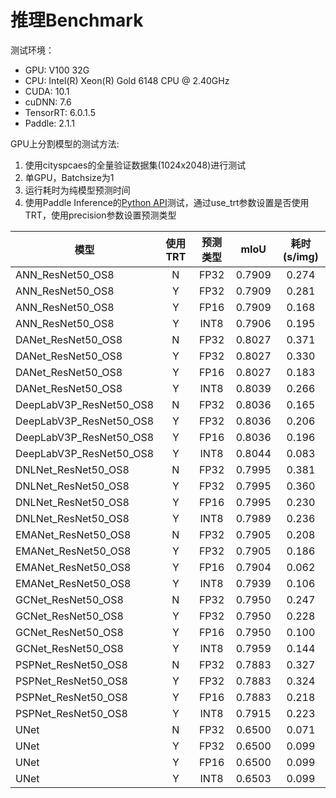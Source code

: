 # 推理Benchmark

测试环境：
* GPU: V100 32G
* CPU: Intel(R) Xeon(R) Gold 6148 CPU @ 2.40GHz
* CUDA: 10.1
* cuDNN: 7.6
* TensorRT: 6.0.1.5
* Paddle: 2.1.1


GPU上分割模型的测试方法:
1. 使用cityspcaes的全量验证数据集(1024x2048)进行测试
2. 单GPU，Batchsize为1
3. 运行耗时为纯模型预测时间
4. 使用Paddle Inference的[Python API](./python_inference.md)测试，通过use_trt参数设置是否使用TRT，使用precision参数设置预测类型


|       模型                |  使用TRT   |   预测类型  |  mIoU  |   耗时(s/img)   |
|        -                 |   :-:      |   :-:     |   :-:   |   :-:           |
| ANN_ResNet50_OS8         |   N        |    FP32    |  0.7909  |  0.274  |  
| ANN_ResNet50_OS8         |   Y        |    FP32    |  0.7909  |  0.281  |
| ANN_ResNet50_OS8         |   Y        |    FP16    |  0.7909  |  0.168  |
| ANN_ResNet50_OS8         |   Y        |    INT8    |  0.7906  |  0.195  |
| DANet_ResNet50_OS8         |   N        |    FP32    |  0.8027  |  0.371  |  
| DANet_ResNet50_OS8         |   Y        |    FP32    |  0.8027  |  0.330  |
| DANet_ResNet50_OS8         |   Y        |    FP16    |  0.8027  |  0.183  |
| DANet_ResNet50_OS8         |   Y        |    INT8    |  0.8039  |  0.266  |
| DeepLabV3P_ResNet50_OS8         |   N        |    FP32    |  0.8036  | 0.165  |  
| DeepLabV3P_ResNet50_OS8         |   Y        |    FP32    |  0.8036  | 0.206  |
| DeepLabV3P_ResNet50_OS8         |   Y        |    FP16    |  0.8036  | 0.196  |
| DeepLabV3P_ResNet50_OS8         |   Y        |    INT8    |  0.8044  | 0.083  |
| DNLNet_ResNet50_OS8         |   N        |    FP32    |  0.7995  |  0.381  |  
| DNLNet_ResNet50_OS8         |   Y        |    FP32    |  0.7995  |  0.360  |
| DNLNet_ResNet50_OS8         |   Y        |    FP16    |  0.7995  |  0.230  |
| DNLNet_ResNet50_OS8         |   Y        |    INT8    |  0.7989  |  0.236  |
| EMANet_ResNet50_OS8         |   N        |    FP32    |  0.7905  |  0.208  |  
| EMANet_ResNet50_OS8         |   Y        |    FP32    |  0.7905  |  0.186  |
| EMANet_ResNet50_OS8         |   Y        |    FP16    |  0.7904  |  0.062  |
| EMANet_ResNet50_OS8         |   Y        |    INT8    |  0.7939  |  0.106  |
| GCNet_ResNet50_OS8         |   N        |    FP32    |  0.7950  |  0.247  |  
| GCNet_ResNet50_OS8         |   Y        |    FP32    |  0.7950  |  0.228  |
| GCNet_ResNet50_OS8         |   Y        |    FP16    |  0.7950  |  0.100  |
| GCNet_ResNet50_OS8         |   Y        |    INT8    |  0.7959  |  0.144  |
| PSPNet_ResNet50_OS8         |   N        |    FP32    |  0.7883 | 0.327  |
| PSPNet_ResNet50_OS8         |   Y        |    FP32    |  0.7883 | 0.324  |
| PSPNet_ResNet50_OS8         |   Y        |    FP16    |  0.7883 | 0.218  |
| PSPNet_ResNet50_OS8         |   Y        |    INT8    |  0.7915 | 0.223  |
| UNet         |   N        |    FP32    |  0.6500  |  0.071  |  
| UNet         |   Y        |    FP32    |  0.6500  |  0.099  |
| UNet         |   Y        |    FP16    |  0.6500  |  0.099  |
| UNet         |   Y        |    INT8    |  0.6503  |  0.099  |
